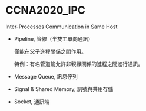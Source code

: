 # CCNA2020_IPC
Inter-Processes Communication in Same Host

* Pipeline, 管線（半雙工單向通訊）

  僅能在父子進程關係之間作用。
  
  特例：有名管道能允許非親緣關係的進程之間進行通訊。

* Message Queue, 訊息佇列

* Signal & Shared Memory, 訊號與共用存儲

* Socket, 通訊端
